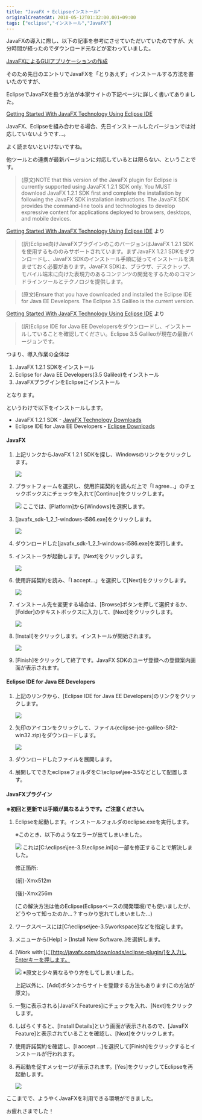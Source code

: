 ```yaml
---
title: "JavaFX + Eclipseインストール"
originalCreatedAt: 2010-05-12T01:32:00.001+09:00
tags: ["eclipse","インストール","JavaFX"]
---
```

JavaFXの導入に際し、以下の記事を参考にさせていただいていたのですが、大分時間が経ったのでダウンロード元などが変わっていました。

[JavaFXによるGUIアプリケーションの作成](http://codezine.jp/article/detail/1448)

そのため先日のエントリでJavaFXを「とりあえず」インストールする方法を書いたのですが、

EclipseでJavaFXを扱う方法が本家サイトの下記ページに詳しく書いてありました。
<!--more-->
[Getting Started With JavaFX Technology Using Eclipse IDE](http://www.javafx.com/docs/gettingstarted/eclipse-plugin/index.jsp)

JavaFX、Eclipseを組み合わせる場合、先日インストールしたバージョンでは対応していないようです…。

よく読まないといけないですね。

他ツールとの連携が最新バージョンに対応しているとは限らない、ということです。

> (原文)NOTE that this version of the JavaFX plugin for Eclipse is currently supported using JavaFX 1.2.1 SDK only. You MUST download JavaFX 1.2.1 SDK first and complete the installation by following the JavaFX SDK installation instructions. The JavaFX SDK provides the command-line tools and technologies to develop expressive content for applications deployed to browsers, desktops, and mobile devices.

[Getting Started With JavaFX Technology Using Eclipse IDE](http://www.javafx.com/docs/gettingstarted/eclipse-plugin/index.jsp) より

> (訳)Eclipse向けJavaFXプラグインのこのバージョンはJavaFX 1.2.1 SDKを使用するもののみサポートされています。まずJavaFX 1.2.1 SDKをダウンロードし、JavaFX SDKのインストール手順に従ってインストールを済ませておく必要があります。JavaFX SDKは、ブラウザ、デスクトップ、モバイル端末に向けた表現力のあるコンテンツの開発をするためのコマンドラインツールとテクノロジを提供します。

> (原文)Ensure that you have downloaded and installed the Eclipse IDE for Java EE Developers. The Eclipse 3.5 Galileo is the current version.

[Getting Started With JavaFX Technology Using Eclipse IDE](http://www.javafx.com/docs/gettingstarted/eclipse-plugin/index.jsp) より

> (訳)Eclipse IDE for Java EE Developersをダウンロードし、インストールしていることを確認してください。Eclipse 3.5 Galileoが現在の最新バージョンです。

つまり、導入作業の全体は

1. JavaFX 1.2.1 SDKをインストール
2. Eclipse for Java EE Developers(3.5 Galileo)をインストール
3. JavaFXプラグインをEclipseにインストール

となります。

というわけで以下をインストールします。

- JavaFX 1.2.1 SDK - [JavaFX Technology Downloads](http://java.sun.com/javafx/downloads/previous.jsp#1.2.1)
- Eclipse IDE for Java EE Developers - [Eclipse Downloads](http://www.eclipse.org/downloads/)

#### JavaFX

1. 上記リンクからJavaFX 1.2.1 SDKを探し、Windowsのリンクをクリックします。

    [![](http://4.bp.blogspot.com/_rtlYXd55yO0/S-lZzp-ubPI/AAAAAAAAFMk/iuC2IyQHEc8/s320/WS000011.BMP)](http://4.bp.blogspot.com/_rtlYXd55yO0/S-lZzp-ubPI/AAAAAAAAFMk/iuC2IyQHEc8/s1600/WS000011.BMP)

2. プラットフォームを選択し、使用許諾契約を読んだ上で「I agree...」のチェックボックスにチェックを入れて[Continue]をクリックします。

    [![](http://4.bp.blogspot.com/_rtlYXd55yO0/S-ladDj4dRI/AAAAAAAAFMs/0xA8QB4Bj7E/s320/WS000012.BMP)](http://4.bp.blogspot.com/_rtlYXd55yO0/S-ladDj4dRI/AAAAAAAAFMs/0xA8QB4Bj7E/s1600/WS000012.BMP)
    ここでは、[Platform]から[Windows]を選択します。
3. [javafx\_sdk-1\_2\_1-windows-i586.exe]をクリックします。

    [![](http://3.bp.blogspot.com/_rtlYXd55yO0/S-lbs1QsO0I/AAAAAAAAFM0/KTluS8D_jUc/s320/WS000013.BMP)](http://3.bp.blogspot.com/_rtlYXd55yO0/S-lbs1QsO0I/AAAAAAAAFM0/KTluS8D_jUc/s1600/WS000013.BMP)

4. ダウンロードした[javafx\_sdk-1\_2\_1-windows-i586.exe]を実行します。

5. インストーラが起動します。[Next]をクリックします。

    [![](http://2.bp.blogspot.com/_rtlYXd55yO0/S-lhmTTVerI/AAAAAAAAFNM/qah_KKAaDlE/s320/WS000016.BMP)](http://2.bp.blogspot.com/_rtlYXd55yO0/S-lhmTTVerI/AAAAAAAAFNM/qah_KKAaDlE/s1600/WS000016.BMP)

6. 使用許諾契約を読み、「I accept...」を選択して[Next]をクリックします。

    [![](http://3.bp.blogspot.com/_rtlYXd55yO0/S-liW8vkWWI/AAAAAAAAFNU/lYYDPSC_d4I/s320/WS000017.BMP)](http://3.bp.blogspot.com/_rtlYXd55yO0/S-liW8vkWWI/AAAAAAAAFNU/lYYDPSC_d4I/s1600/WS000017.BMP)

7. インストール先を変更する場合は、[Browse]ボタンを押して選択するか、[Folder]のテキストボックスに入力して、[Next]をクリックします。

    [![](http://4.bp.blogspot.com/_rtlYXd55yO0/S-liyNvUYJI/AAAAAAAAFNc/2Cqg9OH6STE/s320/WS000018.BMP)](http://4.bp.blogspot.com/_rtlYXd55yO0/S-liyNvUYJI/AAAAAAAAFNc/2Cqg9OH6STE/s1600/WS000018.BMP)

8. [Install]をクリックします。インストールが開始されます。

    [![](http://3.bp.blogspot.com/_rtlYXd55yO0/S-ljpWJeTKI/AAAAAAAAFNk/9LfUvBxE8fE/s320/WS000019.BMP)](http://3.bp.blogspot.com/_rtlYXd55yO0/S-ljpWJeTKI/AAAAAAAAFNk/9LfUvBxE8fE/s1600/WS000019.BMP)

9. [Finish]をクリックして終了です。JavaFX SDKのユーザ登録への登録案内画面が表示されます。

#### Eclipse IDE for Java EE Developers

1. 上記のリンクから、[Eclipse IDE for Java EE Developers]のリンクをクリックします。

    [![](http://4.bp.blogspot.com/_rtlYXd55yO0/S-lcO04BHeI/AAAAAAAAFM8/YQFHnPQEAOI/s320/WS000014.BMP)](http://4.bp.blogspot.com/_rtlYXd55yO0/S-lcO04BHeI/AAAAAAAAFM8/YQFHnPQEAOI/s1600/WS000014.BMP)

2. 矢印のアイコンをクリックして、ファイル(eclipse-jee-galileo-SR2-win32.zip)をダウンロードします。

    [![](http://1.bp.blogspot.com/_rtlYXd55yO0/S-lcR65-fAI/AAAAAAAAFNE/csCL0Vvf8Gs/s320/WS000015.BMP)](http://1.bp.blogspot.com/_rtlYXd55yO0/S-lcR65-fAI/AAAAAAAAFNE/csCL0Vvf8Gs/s1600/WS000015.BMP)
3. ダウンロードしたファイルを展開します。
4. 展開してできたeclipseフォルダをC:\\eclipse\\jee-3.5などとして配置します。

#### JavaFXプラグイン

 **※初回と更新では手順が異なるようです。ご注意ください。**

1. Eclipseを起動します。インストールフォルダのeclipse.exeを実行します。

    ※このとき、以下のようなエラーが出てしまいました。

    [![](http://3.bp.blogspot.com/_rtlYXd55yO0/S-lxQRMqeII/AAAAAAAAFNs/qGJMo297Kqs/s320/WS000021.BMP)](http://3.bp.blogspot.com/_rtlYXd55yO0/S-lxQRMqeII/AAAAAAAAFNs/qGJMo297Kqs/s1600/WS000021.BMP)
    これは[C:\\eclipse\\jee-3.5\\eclipse.ini]の一部を修正することで解決しました。

    修正箇所:

    (前)-Xmx512m

    (後)-Xmx256m

    (この解決方法は他のEclipse(Eclipseベースの開発環境)でも使いましたが、どうやって知ったのか…？すっかり忘れてしまいました…)

2. ワークスペースには[C:\\eclipse\\jee-3.5\\workspace]などを指定します。
3. メニューから[Help] > [Install New Software..]を選択します。
4. [Work with:]に[http://javafx.com/downloads/eclipse-plugin/]を入力しEnterキーを押します。

    [![](http://1.bp.blogspot.com/_rtlYXd55yO0/S-lzWo_nbLI/AAAAAAAAFN0/hMYBSDPY8CU/s320/WS000023.BMP)](http://1.bp.blogspot.com/_rtlYXd55yO0/S-lzWo_nbLI/AAAAAAAAFN0/hMYBSDPY8CU/s1600/WS000023.BMP)
    ※原文と少々異なるやり方をしてしまいました。

    上記以外に、[Add]ボタンからサイトを登録する方法もあります(この方法が原文)。

5. 一覧に表示される[JavaFX Features]にチェックを入れ、[Next]をクリックします。
6. しばらくすると、[Install Details]という画面が表示されるので、[JavaFX Feature]と表示されていることを確認し、[Next]をクリックします。
7. 使用許諾契約を確認し、[I accept ...]を選択して[Finish]をクリックするとインストールが行われます。
8. 再起動を促すメッセージが表示されます。[Yes]をクリックしてEclipseを再起動します。

    [![](http://4.bp.blogspot.com/_rtlYXd55yO0/S-l2PuVCe5I/AAAAAAAAFOE/30Te3wXREI4/s320/WS000022.BMP)](http://4.bp.blogspot.com/_rtlYXd55yO0/S-l2PuVCe5I/AAAAAAAAFOE/30Te3wXREI4/s1600/WS000022.BMP)


ここまでで、ようやくJavaFXを利用できる環境ができました。

お疲れさまでした！
